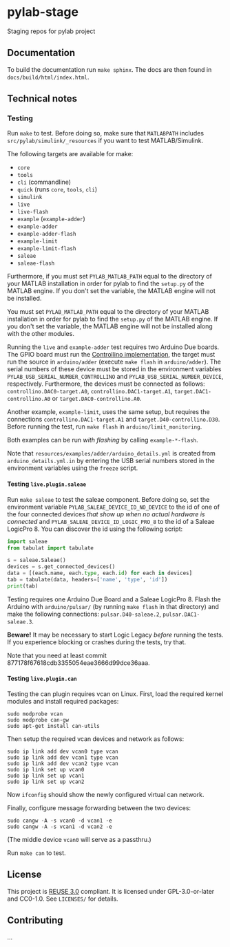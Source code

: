 <!--
SPDX-FileCopyrightText: 2021 Forschungs- und Entwicklungszentrum Fachhochschule Kiel GmbH

SPDX-License-Identifier: GPL-3.0-or-later
-->

# pylab-stage

Staging repos for pylab project


## Documentation

To build the documentation run `make sphinx`. The docs are then found in
`docs/build/html/index.html`.


## Technical notes

### Testing

Run `make` to test. Before doing so, make sure that `MATLABPATH`
includes `src/pylab/simulink/_resources` if you want to test
MATLAB/Simulink.

The following targets are available for make:

- `core`
- `tools`
- `cli` (commandline)
- `quick` (runs `core`, `tools`, `cli`)
- `simulink`
- `live`
- `live-flash`
- `example` (`example-adder`)
- `example-adder`
- `example-adder-flash`
- `example-limit`
- `example-limit-flash`
- `saleae`
- `saleae-flash`

Furthermore, if you must set `PYLAB_MATLAB_PATH` equal to the directory
of your MATLAB installation in order for pylab to find the `setup.py` of
the MATLAB engine. If you don't set the variable, the MATLAB engine will
not be installed.

You must set `PYLAB_MATLAB_PATH` equal to the directory of your MATLAB
installation in order for pylab to find the `setup.py` of the MATLAB
engine. If you don't set the variable, the MATLAB engine will not be
installed along with the other modules.

Running the `live` and `example-adder` test requires two Arduino Due
boards. The GPIO board must run the [Controllino
implementation](git@bitbucket.org:8tronix/testcenter-arduinodue-gpio.git),
the target must run the source in `arduino/adder` (execute `make flash`
in `arduino/adder`). The serial numbers of these device must be stored
in the environment variables `PYLAB_USB_SERIAL_NUMBER_CONTROLLINO` and
`PYLAB_USB_SERIAL_NUMBER_DEVICE`, respectively. Furthermore, the devices
must be connected as follows: `controllino.DAC0-target.A0`,
`controllino.DAC1-target.A1`, `target.DAC1-controllino.A0` or
`target.DAC0-controllino.A0`.

Another example, `example-limit`, uses the same setup, but requires the
connections `controllino.DAC1-target.A1` and
`target.D40-controllino.D30`. Before running the test, run `make flash`
in `arduino/limit_monitoring`.

Both examples can be run _with flashing_ by calling `example-*-flash`.

Note that `resources/examples/adder/arduino_details.yml` is created from
`arduino_details.yml.in` by entering the USB serial numbers stored in
the environment variables using the `freeze` script.


#### Testing `live.plugin.saleae`

Run `make saleae` to test the saleae component. Before doing so, set the
environment variable `PYLAB_SALEAE_DEVICE_ID_NO_DEVICE` to the id of one
of the four connected devices _that show up when no actual hardware is
connected_ and `PYLAB_SALEAE_DEVICE_ID_LOGIC_PRO_8` to the id of a
Saleae LogicPro 8. You can discover the id using the following script:

```python
import saleae
from tabulat import tabulate

s = saleae.Saleae()
devices = s.get_connected_devices()
data = [(each.name, each.type, each.id) for each in devices]
tab = tabulate(data, headers=['name', 'type', 'id'])
print(tab)
```

Testing requires one Arduino Due Board and a Saleae LogicPro 8. Flash
the Arduino with `arduino/pulsar/` (by running `make flash` in that
directory) and make the following connections: `pulsar.D40-saleae.2`,
`pulsar.DAC1-saleae.3`.

**Beware!** It may be necessary to start Logic Legacy _before_ running
the tests. If you experience blocking or crashes during the tests, try
that.

Note that you need at least commit
877178f67618cdb3355054eae3666d99dce36aaa.


#### Testing `live.plugin.can`

Testing the can plugin requires vcan on Linux. First, load the required
kernel modules and install required packages:

```shell
sudo modprobe vcan
sudo modprobe can-gw
sudo apt-get install can-utils
```

Then setup the required vcan devices and network as follows:

```shell
sudo ip link add dev vcan0 type vcan
sudo ip link add dev vcan1 type vcan
sudo ip link add dev vcan2 type vcan
sudo ip link set up vcan0
sudo ip link set up vcan1
sudo ip link set up vcan2
```

Now `ifconfig` should show the newly configured virtual can network.

Finally, configure message forwarding between the two devices:

```shell
sudo cangw -A -s vcan0 -d vcan1 -e
sudo cangw -A -s vcan1 -d vcan2 -e
```

(The middle device `vcan0` will serve as a passthru.)

Run `make can` to test.


## License

This project is [REUSE 3.0](https://reuse.software) compliant. It is
licensed under GPL-3.0-or-later and CC0-1.0. See `LICENSES/` for
details.


## Contributing

...
